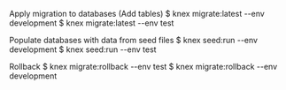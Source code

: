 

Apply migration to databases (Add tables)
$ knex migrate:latest --env development
$ knex migrate:latest --env test

Populate databases with data from seed files
$ knex seed:run --env development
$ knex seed:run --env test

Rollback
$ knex migrate:rollback --env test
$ knex migrate:rollback --env development